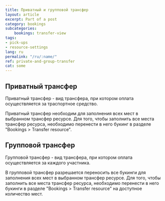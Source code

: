 ```yaml
---
title: Приватный и групповой трансфер
layout: article
excerpt: Part of a post
category: bookings
subcategories:
    bookings: transfer-view
tags:
- pick-ups
- resource-settings
lang: ru
permalink: "/ru/:name/"
ref: private-and-group-transfer
cat: some
---
```


## **Приватный трансфер**

Приватный трансфер - вид трансфера, при котором оплата осуществляется за траспортное средство.

Приватный трансфер необходим для заполнения всех мест в выбранном трансфер ресурсе. Для того, чтобы заполнить все места трансфер ресурса, необходимо перенести в него букинг в разделе "Bookings > Transfer resource".

## **Групповой трансфер**

Групповой трансфер - вид трансфера, при котором оплата осуществляется за каждого участника.

В групповой трансфер разрешается переносить все букинги для заполнения всех мест в выбранном трансфер ресурсе. Для того, чтобы заполнить все места трансфер ресурса, необходимо перенести в него букинги в разделе "Bookings > Transfer resource" на доступное количество мест.
